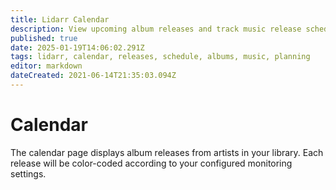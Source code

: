 ```yaml
---
title: Lidarr Calendar
description: View upcoming album releases and track music release schedules
published: true
date: 2025-01-19T14:06:02.291Z
tags: lidarr, calendar, releases, schedule, albums, music, planning
editor: markdown
dateCreated: 2021-06-14T21:35:03.094Z
---
```


# Calendar

The calendar page displays album releases from artists in your library. Each release will be color-coded according to your configured monitoring settings.
